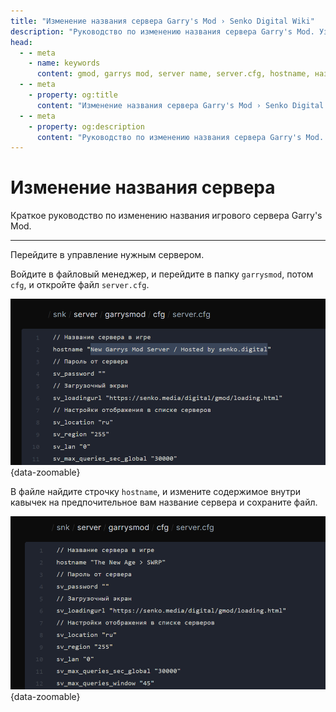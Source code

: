 ```yaml
---
title: "Изменение названия сервера Garry's Mod › Senko Digital Wiki"
description: "Руководство по изменению названия сервера Garry's Mod. Узнайте, как быстро и легко изменить название вашего сервера через файл server.cfg."
head:
  - - meta
    - name: keywords
      content: gmod, garrys mod, server name, server.cfg, hostname, название сервера, гаррис мод
  - - meta
    - property: og:title 
      content: "Изменение названия сервера Garry's Mod › Senko Digital Wiki"
  - - meta
    - property: og:description
      content: "Руководство по изменению названия сервера Garry's Mod. Узнайте, как быстро и легко изменить название вашего сервера через файл server.cfg."
---
```


<script setup>
import GmodLogo from '/components/GmodLogo.vue';
</script>

# <GmodLogo>Изменение названия сервера</GmodLogo>

Краткое руководство по изменению названия игрового сервера Garry's Mod.

***

Перейдите в управление нужным сервером.

Войдите в файловый менеджер, и перейдите в папку `garrysmod`, потом `cfg`, и откройте файл `server.cfg`.

![old server name](/images/games/gmod/server-name/old.png){data-zoomable}

В файле найдите строчку `hostname`, и измените содержимое внутри кавычек на предпочительное вам название сервера и сохраните файл.

![new server name](/images/games/gmod/server-name/new.png){data-zoomable}
